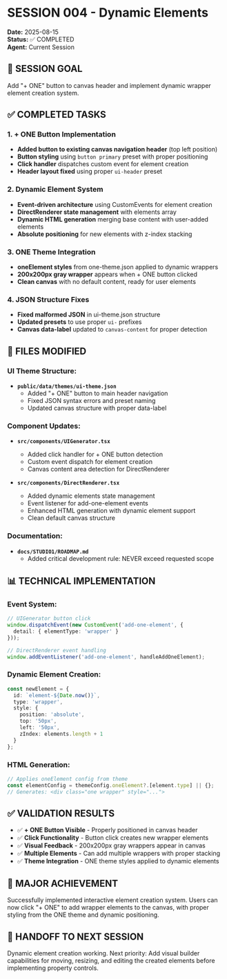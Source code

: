 # SESSION 004 - Dynamic Elements

**Date:** 2025-08-15  
**Status:** ✅ COMPLETED  
**Agent:** Current Session  

## 🎯 **SESSION GOAL**
Add "+ ONE" button to canvas header and implement dynamic wrapper element creation system.

## ✅ **COMPLETED TASKS**

### **1. + ONE Button Implementation**
- **Added button to existing canvas navigation header** (top left position)
- **Button styling** using `button primary` preset with proper positioning
- **Click handler** dispatches custom event for element creation
- **Header layout fixed** using proper `ui-header` preset

### **2. Dynamic Element System**
- **Event-driven architecture** using CustomEvents for element creation
- **DirectRenderer state management** with elements array
- **Dynamic HTML generation** merging base content with user-added elements
- **Absolute positioning** for new elements with z-index stacking

### **3. ONE Theme Integration**
- **oneElement styles** from one-theme.json applied to dynamic wrappers
- **200x200px gray wrapper** appears when + ONE button clicked
- **Clean canvas** with no default content, ready for user elements

### **4. JSON Structure Fixes**
- **Fixed malformed JSON** in ui-theme.json structure
- **Updated presets** to use proper `ui-` prefixes
- **Canvas data-label** updated to `canvas-content` for proper detection

## 🔧 **FILES MODIFIED**

### **UI Theme Structure:**
- **`public/data/themes/ui-theme.json`**
  - Added "+ ONE" button to main header navigation
  - Fixed JSON syntax errors and preset naming
  - Updated canvas structure with proper data-label

### **Component Updates:**
- **`src/components/UIGenerator.tsx`** 
  - Added click handler for + ONE button detection
  - Custom event dispatch for element creation
  - Canvas content area detection for DirectRenderer

- **`src/components/DirectRenderer.tsx`**
  - Added dynamic elements state management
  - Event listener for add-one-element events
  - Enhanced HTML generation with dynamic element support
  - Clean default canvas structure

### **Documentation:**
- **`docs/STUDIO1/ROADMAP.md`**
  - Added critical development rule: NEVER exceed requested scope

## 📊 **TECHNICAL IMPLEMENTATION**

### **Event System:**
```typescript
// UIGenerator button click
window.dispatchEvent(new CustomEvent('add-one-element', { 
  detail: { elementType: 'wrapper' } 
}));

// DirectRenderer event handling
window.addEventListener('add-one-element', handleAddOneElement);
```

### **Dynamic Element Creation:**
```typescript
const newElement = {
  id: `element-${Date.now()}`,
  type: 'wrapper',
  style: {
    position: 'absolute',
    top: '50px',
    left: '50px',
    zIndex: elements.length + 1
  }
};
```

### **HTML Generation:**
```javascript
// Applies oneElement config from theme
const elementConfig = themeConfig.oneElement?.[element.type] || {};
// Generates: <div class="one wrapper" style="...">
```

## ✅ **VALIDATION RESULTS**
- ✅ **+ ONE Button Visible** - Properly positioned in canvas header
- ✅ **Click Functionality** - Button click creates new wrapper elements  
- ✅ **Visual Feedback** - 200x200px gray wrappers appear in canvas
- ✅ **Multiple Elements** - Can add multiple wrappers with proper stacking
- ✅ **Theme Integration** - ONE theme styles applied to dynamic elements

## 🎉 **MAJOR ACHIEVEMENT**
Successfully implemented interactive element creation system. Users can now click "+ ONE" to add wrapper elements to the canvas, with proper styling from the ONE theme and dynamic positioning.

## 🎯 **HANDOFF TO NEXT SESSION**
Dynamic element creation working. Next priority: Add visual builder capabilities for moving, resizing, and editing the created elements before implementing property controls.